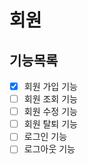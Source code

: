 # 회원

## 기능목록
- [x] 회원 가입 기능
- [ ] 회원 조회 기능
- [ ] 회원 수정 기능
- [ ] 회원 탈퇴 기능
- [ ] 로그인 기능
- [ ] 로그아웃 기능